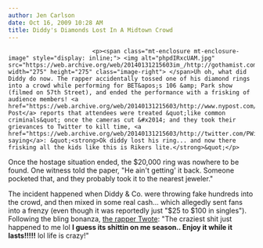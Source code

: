 ```yaml
---
author: Jen Carlson
date: Oct 16, 2009 10:28 AM
title: Diddy's Diamonds Lost In A Midtown Crowd
---
```



                            
                            
                            
                            <p><span class="mt-enclosure mt-enclosure-image" style="display: inline;"> <img alt="phpdIRxcUAM.jpg" src="https://web.archive.org/web/20140131215603im_/http://gothamist.com/attachments/arts_jen/phpdIRxcUAM.jpg" width="275" height="275" class="image-right"> </span>Uh oh, what did Diddy do now. The rapper accidentally tossed one of his diamond rings into a crowd while performing for BET&apos;s 106 &amp; Park show (filmed on 57th Street), and ended the performance with a frisking of audience members! <a href="https://web.archive.org/web/20140131215603/http://www.nypost.com/p/news/local/manhattan/diddy_lo_es_in_ring_toss_LVi1R8PdbTgxAnl63Z38SP">The Post</a> reports that attendees were treated &quot;like common criminals&quot; once the cameras cut &#x2014; and they took their grievances to Twitter to kill time, <a href="https://web.archive.org/web/20140131215603/http://twitter.com/PWillzNYC/status/4848790512">one saying</a>: &quot;<strong>Ok diddy lost his ring... and now there frisking all the kids like this is Rikers lite.</strong>&quot;</p>

<p>Once the hostage situation ended, the $20,000 ring was nowhere to be found. One witness told the paper, &quot;He ain&apos;t getting&apos; it back. Someone pocketed that, and they probably took it to the nearest jeweler.&quot;</p>

<p>The incident happened when Diddy &amp; Co. were throwing fake hundreds into the crowd, and then mixed in some real cash... which allegedly sent fans into a frenzy (even though it was reportedly just &quot;$25 to $100 in singles&quot;). Following the bling bonanza, <a href="https://web.archive.org/web/20140131215603/http://twitter.com/iamdiddy/status/4852727925">the rapper Twote</a>: &quot;The craziest shit just happened to me lol <strong>I guess its shittin on me season.. Enjoy it while it lasts!!!!!</strong> lol life is crazy!&quot;</p>
                            
                            
                            